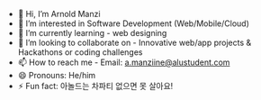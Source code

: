 - 👋 Hi, I’m Arnold Manzi
- 👀 I’m interested in Software Development (Web/Mobile/Cloud)
- 🌱 I’m currently learning - web designing
- 💞️ I’m looking to collaborate on - Innovative web/app projects & Hackathons or coding challenges
- 📫 How to reach me - Email: a.manziine@alustudent.com
- 😄 Pronouns: He/him
- ⚡ Fun fact: 아놀드는 차파티 없으면 못 살아요!

